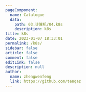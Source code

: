 ```yaml
---
pageComponent: 
  name: Catalogue
  data: 
    path: 03.计算机/04.k8s
    description: k8s
title: k8s
date: 2023-01-07 18:33:01
permalink: /k8s/
sidebar: false
article: false
comment: false
editLink: false
description: null
author: 
  name: zhengwenfeng
  link: https://github.com/tenqaz
---
```


